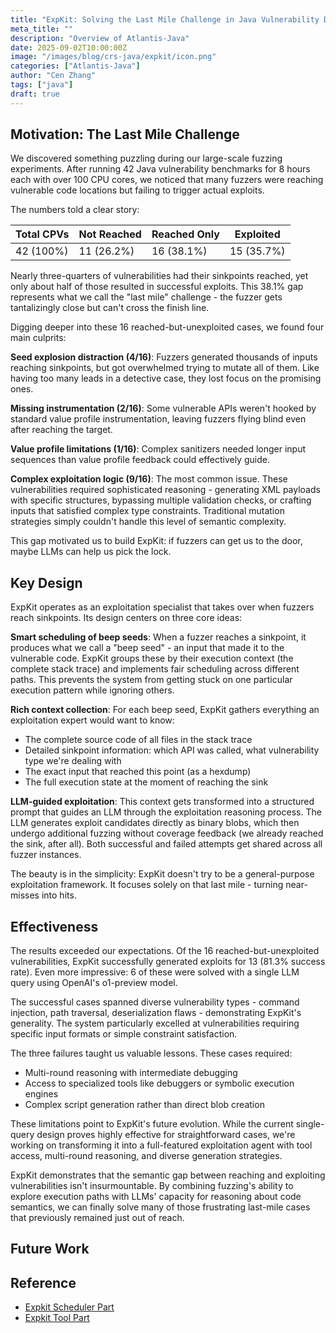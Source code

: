 ```yaml
---
title: "ExpKit: Solving the Last Mile Challenge in Java Vulnerability Detection"
meta_title: ""
description: "Overview of Atlantis-Java"
date: 2025-09-02T10:00:00Z
image: "/images/blog/crs-java/expkit/icon.png"
categories: ["Atlantis-Java"]
author: "Cen Zhang"
tags: ["java"]
draft: true
---
```


## Motivation: The Last Mile Challenge

We discovered something puzzling during our large-scale fuzzing experiments. After running 42 Java vulnerability benchmarks for 8 hours each with over 100 CPU cores, we noticed that many fuzzers were reaching vulnerable code locations but failing to trigger actual exploits.

The numbers told a clear story:

| Total CPVs | Not Reached | Reached Only | Exploited |
|------------|-------------|--------------|-----------|
| 42 (100%)  | 11 (26.2%)  | 16 (38.1%)  | 15 (35.7%)|

Nearly three-quarters of vulnerabilities had their sinkpoints reached, yet only about half of those resulted in successful exploits. This 38.1% gap represents what we call the "last mile" challenge - the fuzzer gets tantalizingly close but can't cross the finish line.

Digging deeper into these 16 reached-but-unexploited cases, we found four main culprits:

**Seed explosion distraction (4/16)**: Fuzzers generated thousands of inputs reaching sinkpoints, but got overwhelmed trying to mutate all of them. Like having too many leads in a detective case, they lost focus on the promising ones.

**Missing instrumentation (2/16)**: Some vulnerable APIs weren't hooked by standard value profile instrumentation, leaving fuzzers flying blind even after reaching the target.

**Value profile limitations (1/16)**: Complex sanitizers needed longer input sequences than value profile feedback could effectively guide.

**Complex exploitation logic (9/16)**: The most common issue. These vulnerabilities required sophisticated reasoning - generating XML payloads with specific structures, bypassing multiple validation checks, or crafting inputs that satisfied complex type constraints. Traditional mutation strategies simply couldn't handle this level of semantic complexity.

This gap motivated us to build ExpKit: if fuzzers can get us to the door, maybe LLMs can help us pick the lock.

## Key Design

ExpKit operates as an exploitation specialist that takes over when fuzzers reach sinkpoints. Its design centers on three core ideas:

**Smart scheduling of beep seeds**: When a fuzzer reaches a sinkpoint, it produces what we call a "beep seed" - an input that made it to the vulnerable code. ExpKit groups these by their execution context (the complete stack trace) and implements fair scheduling across different paths. This prevents the system from getting stuck on one particular execution pattern while ignoring others.

**Rich context collection**: For each beep seed, ExpKit gathers everything an exploitation expert would want to know:
- The complete source code of all files in the stack trace
- Detailed sinkpoint information: which API was called, what vulnerability type we're dealing with
- The exact input that reached this point (as a hexdump)
- The full execution state at the moment of reaching the sink

**LLM-guided exploitation**: This context gets transformed into a structured prompt that guides an LLM through the exploitation reasoning process. The LLM generates exploit candidates directly as binary blobs, which then undergo additional fuzzing without coverage feedback (we already reached the sink, after all). Both successful and failed attempts get shared across all fuzzer instances.

The beauty is in the simplicity: ExpKit doesn't try to be a general-purpose exploitation framework. It focuses solely on that last mile - turning near-misses into hits.

## Effectiveness

The results exceeded our expectations. Of the 16 reached-but-unexploited vulnerabilities, ExpKit successfully generated exploits for 13 (81.3% success rate). Even more impressive: 6 of these were solved with a single LLM query using OpenAI's o1-preview model.

The successful cases spanned diverse vulnerability types - command injection, path traversal, deserialization flaws - demonstrating ExpKit's generality. The system particularly excelled at vulnerabilities requiring specific input formats or simple constraint satisfaction.

The three failures taught us valuable lessons. These cases required:
- Multi-round reasoning with intermediate debugging
- Access to specialized tools like debuggers or symbolic execution engines
- Complex script generation rather than direct blob creation

These limitations point to ExpKit's future evolution. While the current single-query design proves highly effective for straightforward cases, we're working on transforming it into a full-featured exploitation agent with tool access, multi-round reasoning, and diverse generation strategies.

ExpKit demonstrates that the semantic gap between reaching and exploiting vulnerabilities isn't insurmountable. By combining fuzzing's ability to explore execution paths with LLMs' capacity for reasoning about code semantics, we can finally solve many of those frustrating last-mile cases that previously remained just out of reach.

## Future Work

## Reference

- [Expkit Scheduler Part](https://github.com/Team-Atlanta/aixcc-afc-atlantis/blob/main/example-crs-webservice/crs-java/crs/javacrs_modules/expkit.py)
- [Expkit Tool Part](https://github.com/Team-Atlanta/aixcc-afc-atlantis/tree/main/example-crs-webservice/crs-java/crs/expkit)
